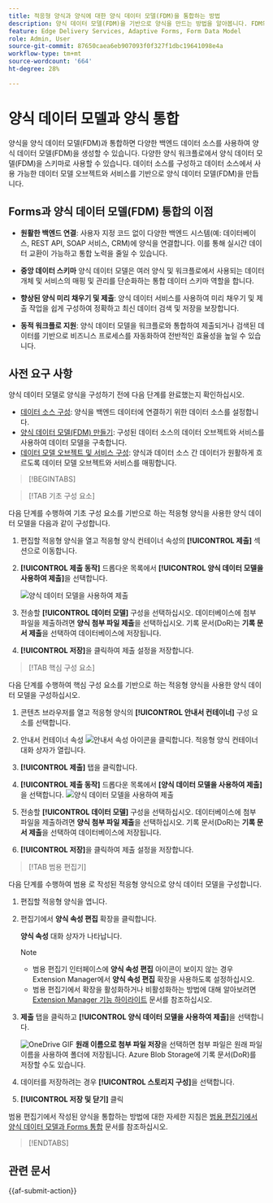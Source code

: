 ```yaml
---
title: 적응형 양식과 양식에 대한 양식 데이터 모델(FDM)을 통합하는 방법
description: 양식 데이터 모델(FDM)을 기반으로 양식을 만드는 방법을 알아봅니다. FDM의 데이터 모델 오브젝트에 대한 샘플 데이터를 생성하고 편집합니다.
feature: Edge Delivery Services, Adaptive Forms, Form Data Model
role: Admin, User
source-git-commit: 87650caea6eb907093f0f327f1dbc19641098e4a
workflow-type: tm+mt
source-wordcount: '664'
ht-degree: 28%

---
```


# 양식 데이터 모델과 양식 통합

양식을 양식 데이터 모델(FDM)과 통합하면 다양한 백엔드 데이터 소스를 사용하여 양식 데이터 모델(FDM)을 생성할 수 있습니다. 다양한 양식 워크플로에서 양식 데이터 모델(FDM)을 스키마로 사용할 수 있습니다. 데이터 소스를 구성하고 데이터 소스에서 사용 가능한 데이터 모델 오브젝트와 서비스를 기반으로 양식 데이터 모델(FDM)을 만듭니다.

## Forms과 양식 데이터 모델(FDM) 통합의 이점

* **원활한 백엔드 연결**: 사용자 지정 코드 없이 다양한 백엔드 시스템(예: 데이터베이스, REST API, SOAP 서비스, CRM)에 양식을 연결합니다. 이를 통해 실시간 데이터 교환이 가능하고 통합 노력을 줄일 수 있습니다.
* **중앙 데이터 스키마** 양식 데이터 모델은 여러 양식 및 워크플로에서 사용되는 데이터 개체 및 서비스의 매핑 및 관리를 단순화하는 통합 데이터 스키마 역할을 합니다.

* **향상된 양식 미리 채우기 및 제출**: 양식 데이터 서비스를 사용하여 미리 채우기 및 제출 작업을 쉽게 구성하여 정확하고 최신 데이터 검색 및 저장을 보장합니다.

* **동적 워크플로 지원**: 양식 데이터 모델을 워크플로와 통합하여 제출되거나 검색된 데이터를 기반으로 비즈니스 프로세스를 자동화하여 전반적인 효율성을 높일 수 있습니다.

## 사전 요구 사항

양식 데이터 모델로 양식을 구성하기 전에 다음 단계를 완료했는지 확인하십시오.

* [데이터 소스 구성](/help/forms/configure-data-sources.md): 양식을 백엔드 데이터에 연결하기 위한 데이터 소스를 설정합니다.
* [양식 데이터 모델(FDM) 만들기](/help/forms/create-form-data-models.md): 구성된 데이터 소스의 데이터 오브젝트와 서비스를 사용하여 데이터 모델을 구축합니다.
* [데이터 모델 오브젝트 및 서비스 구성](/help/forms/work-with-form-data-model.md): 양식과 데이터 소스 간 데이터가 원활하게 흐르도록 데이터 모델 오브젝트와 서비스를 매핑합니다.

>[!BEGINTABS]

>[!TAB 기초 구성 요소]

다음 단계를 수행하여 기초 구성 요소를 기반으로 하는 적응형 양식을 사용한 양식 데이터 모델을 다음과 같이 구성합니다.

1. 편집할 적응형 양식을 열고 적응형 양식 컨테이너 속성의 **[!UICONTROL 제출]** 섹션으로 이동합니다.
1. **[!UICONTROL 제출 동작]** 드롭다운 목록에서 **[!UICONTROL 양식 데이터 모델을 사용하여 제출]**&#x200B;을 선택합니다.

   ![양식 데이터 모델을 사용하여 제출](/help/forms/assets/submit-uisng-fdm-fc.png)

1. 전송할 **[!UICONTROL 데이터 모델]** 구성을 선택하십시오.
데이터베이스에 첨부 파일을 제출하려면 **양식 첨부 파일 제출**&#x200B;을 선택하십시오. 기록 문서(DoR)는 **기록 문서 제출**&#x200B;을 선택하여 데이터베이스에 저장됩니다.
1. **[!UICONTROL 저장]**&#x200B;을 클릭하여 제출 설정을 저장합니다.

>[!TAB 핵심 구성 요소]

다음 단계를 수행하여 핵심 구성 요소를 기반으로 하는 적응형 양식을 사용한 양식 데이터 모델을 구성하십시오.

1. 콘텐츠 브라우저를 열고 적응형 양식의 **[!UICONTROL 안내서 컨테이너]** 구성 요소를 선택합니다.
1. 안내서 컨테이너 속성 ![안내서 속성](/help/forms/assets/configure-icon.svg) 아이콘을 클릭합니다. 적응형 양식 컨테이너 대화 상자가 열립니다.
1. **[!UICONTROL 제출]** 탭을 클릭합니다.
1. **[!UICONTROL 제출 동작]** 드롭다운 목록에서 **[양식 데이터 모델을 사용하여 제출]**&#x200B;을 선택합니다.
   ![양식 데이터 모델을 사용하여 제출](/help/forms/assets/submit-uisng-fdm-cc.png)

1. 전송할 **[!UICONTROL 데이터 모델]** 구성을 선택하십시오.
데이터베이스에 첨부 파일을 제출하려면 **양식 첨부 파일 제출**&#x200B;을 선택하십시오. 기록 문서(DoR)는 **기록 문서 제출**&#x200B;을 선택하여 데이터베이스에 저장됩니다.
1. **[!UICONTROL 저장]**&#x200B;을 클릭하여 제출 설정을 저장합니다.

>[!TAB 범용 편집기]

다음 단계를 수행하여 범용 로 작성된 적응형 양식으로 양식 데이터 모델을 구성합니다.

1. 편집할 적응형 양식을 엽니다.
1. 편집기에서 **양식 속성 편집** 확장을 클릭합니다.

   **양식 속성** 대화 상자가 나타납니다.

   >[!NOTE]
   >
   > * 범용 편집기 인터페이스에 **양식 속성 편집** 아이콘이 보이지 않는 경우 Extension Manager에서 **양식 속성 편집** 확장을 사용하도록 설정하십시오.
   > * 범용 편집기에서 확장을 활성화하거나 비활성화하는 방법에 대해 알아보려면 [Extension Manager 기능 하이라이트](https://developer.adobe.com/uix/docs/extension-manager/feature-highlights/#enablingdisabling-extensions) 문서를 참조하십시오.

1. **제출** 탭을 클릭하고 **[!UICONTROL 양식 데이터 모델을 사용하여 제출]**&#x200B;을 선택합니다.

   ![OneDrive GIF](/help/forms/assets/submit-uisng-fdm-ue.png)
**원래 이름으로 첨부 파일 저장**&#x200B;을 선택하면 첨부 파일은 원래 파일 이름을 사용하여 폴더에 저장됩니다. Azure Blob Storage에 기록 문서(DoR)를 저장할 수도 있습니다.

1. 데이터를 저장하려는 경우 **[!UICONTROL 스토리지 구성]**&#x200B;을 선택합니다.
1. **[!UICONTROL 저장 및 닫기]** 클릭

범용 편집기에서 작성된 양식을 통합하는 방법에 대한 자세한 지침은 [범용 편집기에서 양식 데이터 모델과 Forms 통합](/help/edge/docs/forms/universal-editor/integrate-forms-with-data-source.md) 문서를 참조하십시오.

>[!ENDTABS]

## 관련 문서

{{af-submit-action}}

